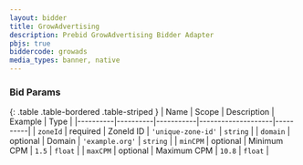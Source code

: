 ```yaml
---
layout: bidder
title: GrowAdvertising
description: Prebid GrowAdvertising Bidder Adapter
pbjs: true
biddercode: growads
media_types: banner, native
---
```


### Bid Params

{: .table .table-bordered .table-striped }
| Name          | Scope    | Description  |  Example  | Type     |
|----------|----------|-----------|--------------------|----------|
| `zoneId` | required | ZoneId ID | `'unique-zone-id'` | `string` |
| `domain` | optional | Domain | `'example.org'` | `string` |
| `minCPM` | optional | Minimum CPM | `1.5` | `float` |
| `maxCPM` | optional | Maximum CPM | `10.8` | `float` |
